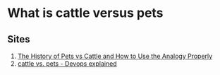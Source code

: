 # What is cattle versus pets


## Sites

1. [The History of Pets vs Cattle and How to Use the Analogy Properly](http://cloudscaling.com/blog/cloud-computing/the-history-of-pets-vs-cattle/)
1. [cattle vs. pets - Devops explained](https://www.hava.io/blog/cattle-vs-pets-devops-explained)
